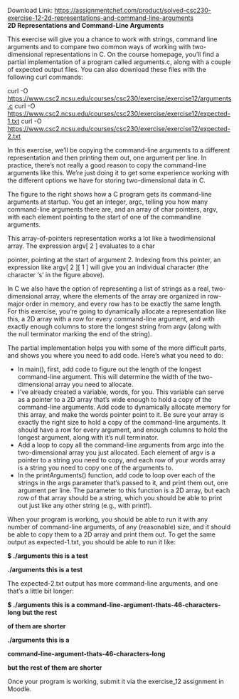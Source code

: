 Download Link: https://assignmentchef.com/product/solved-csc230-exercise-12-2d-representations-and-command-line-arguments
<br>
<strong>2D Representations and Command-Line Arguments</strong>

This exercise will give you a chance to work with strings, command line arguments and to compare two common ways of working with two-dimensional representations in C. On the course homepage, you’ll find a partial implementation of a program called arguments.c, along with a couple of expected output files.  You can also download these files with the following curl commands:

curl -O https://www.csc2.ncsu.edu/courses/csc230/exercise/exercise12/arguments.c curl -O https://www.csc2.ncsu.edu/courses/csc230/exercise/exercise12/expected-1.txt curl -O https://www.csc2.ncsu.edu/courses/csc230/exercise/exercise12/expected-2.txt

In this exercise, we’ll be copying the command-line arguments to a different representation and then printing them out, one argument per line.  In practice, there’s not really a good reason to copy the command-line arguments like this. We’re just doing it to get some experience working with the different options we have for storing two-dimensional data in C.

The figure to the right shows how a C program gets its command-line arguments at startup.  You get an integer, argc, telling you how many command-line arguments there are, and an array of char pointers, argv, with each element pointing to the start of one of the commandline arguments.

This array-of-pointers representation works a lot like a twodimensional array.  The expression argv[ 2 ] evaluates to a char

pointer, pointing at the start of argument 2.  Indexing from this pointer, an expression like argv[ 2 ][ 1 ] will give you an individual character (the character ‘s’ in the figure above).

In C we also have the option of representing a list of strings as a real, two-dimensional array, where the elements of the array are organized in row-major order in memory, and every row has to be exactly the same length.  For this exercise, you’re going to dynamically allocate a representation like this, a 2D array with a row for every command-line argument, and with exactly enough columns to store the longest string from argv (along with the null terminator marking the end of the string).

The partial implementation helps you with some of the more difficult parts, and shows you where you need to add code.  Here’s what you need to do:

<ul>

 <li>In main(), first, add code to figure out the length of the longest command-line argument. This will determine the width of the two-dimensional array you need to allocate.</li>

 <li>I’ve already created a variable, words, for you. This variable can serve as a pointer to a 2D array that’s wide enough to hold a copy of the command-line arguments.  Add code to dynamically allocate memory for this array, and make the words pointer point to it.  Be sure your array is exactly the right size to hold a copy of the command-line arguments.  It should have a row for every argument, and enough columns to hold the longest argument, along with it’s null terminator.</li>

 <li>Add a loop to copy all the command-line arguments from argc into the two-dimensional array you just allocated. Each element of argv is a pointer to a string you need to copy, and each row of your words array is a string you need to copy one of the arguments to.</li>

 <li>In the printArguments() function, add code to loop over each of the strings in the args parameter that’s passed to it, and print them out, one argument per line. The parameter to this function is a 2D array, but each row of that array should be a string, which you should be able to print out just like any other string (e.g., with printf).</li>

</ul>

When your program is working, you should be able to run it with any number of command-line arguments, of any (reasonable) size, and it should be able to copy them to a 2D array and print them out.  To get the same output as expected-1.txt, you should be able to run it like:

<strong>$ ./arguments this is a test</strong>

<strong>./arguments this is a test</strong>

The expected-2.txt output has more command-line arguments, and one that’s a little bit longer:

<strong>$ ./arguments this is a command-line-argument-thats-46-characters-long but the rest</strong>

<strong>of them are shorter</strong>

<strong>./arguments this is a</strong>

<strong>command-line-argument-thats-46-characters-long</strong>

<strong>but the rest of them are shorter</strong>

Once your program is working, submit it via the exercise_12 assignment in Moodle.